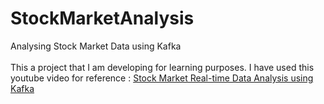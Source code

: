 # StockMarketAnalysis
Analysing Stock Market Data using Kafka <br />
<br />
This a project that I am developing for learning purposes. I have used this youtube video for reference :  [Stock Market Real-time Data Analysis using Kafka](https://www.youtube.com/watch?v=KerNf0NANMo)
